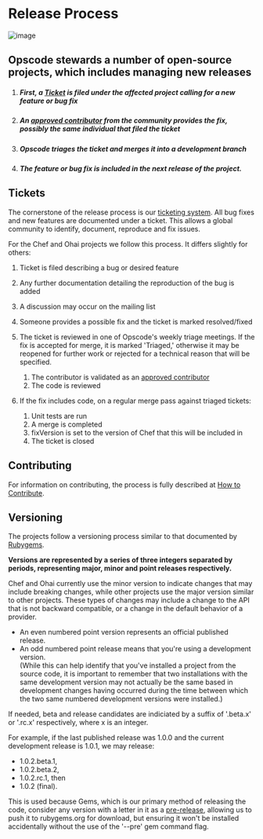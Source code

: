 Release Process
===============

  

![image](../attachments/16089574/16187422.jpg)

  

Opscode stewards a number of open-source projects, which includes managing new releases
---------------------------------------------------------------------------------------

1.  ##### First, a [Ticket](http://tickets.opscode.com) is filed under the affected project calling for a new feature or bug fix

2.  ##### An [approved contributor](Approved%20Contributors.html "Approved Contributors") from the community provides the fix, possibly the same individual that filed the ticket

3.  ##### Opscode triages the ticket and merges it into a development branch

4.  ##### The feature or bug fix is included in the next release of the project.

Tickets
-------

The cornerstone of the release process is our [ticketing
system](http://tickets.opscode.com). All bug fixes and new features are
documented under a ticket. This allows a global community to identify,
document, reproduce and fix issues.

For the Chef and Ohai projects we follow this process. It differs
slightly for others:

1.  Ticket is filed describing a bug or desired feature
2.  Any further documentation detailing the reproduction of the bug is
    added
3.  A discussion may occur on the mailing list
4.  Someone provides a possible fix and the ticket is marked
    resolved/fixed
5.  The ticket is reviewed in one of Opscode's weekly triage meetings.
    If the fix is accepted for merge, it is marked 'Triaged,' otherwise
    it may be reopened for further work or rejected for a technical
    reason that will be specified.
    1.  The contributor is validated as an [approved
        contributor](Approved%20Contributors.html "Approved Contributors")
    2.  The code is reviewed

6.  If the fix includes code, on a regular merge pass against triaged
    tickets:
    1.  Unit tests are run
    2.  A merge is completed
    3.  fixVersion is set to the version of Chef that this will be
        included in
    4.  The ticket is closed

Contributing
------------

For information on contributing, the process is fully described at [How
to Contribute](How%20to%20Contribute.html "How to Contribute").

Versioning
----------

The projects follow a versioning process similar to that documented by
[Rubygems](http://docs.rubygems.org/read/chapter/7).

**Versions are represented by a series of three integers separated by
periods, representing major, minor and point releases respectively.**

Chef and Ohai currently use the minor version to indicate changes that
may include breaking changes, while other projects use the major version
similar to other projects. These types of changes may include a change
to the API that is not backward compatible, or a change in the default
behavior of a provider.

-   An even numbered point version represents an official published
    release.
-   An odd numbered point release means that you're using a development
    version.  
     (While this can help identify that you've installed a project from
    the source code, it is important to remember that two installations
    with the same development version may not actually be the same based
    in development changes having occurred during the time between which
    the two same numbered development versions were installed.)

If needed, beta and release candidates are indiciated by a suffix of
'.beta.x' or '.rc.x' respectively, where x is an integer.

For example, if the last published release was 1.0.0 and the current
development release is 1.0.1, we may release:

-   1.0.2.beta.1,
-   1.0.2.beta.2,
-   1.0.2.rc.1, then
-   1.0.2 (final).

This is used because Gems, which is our primary method of releasing the
code, consider any version with a letter in it as a
[pre-release](http://rubygems.rubyforge.org/rubygems-update/Gem/Version.html#method-i-prerelease-3F),
allowing us to push it to rubygems.org for download, but ensuring it
won't be installed accidentally without the use of the '--pre' gem
command flag.

  
  
  

  

